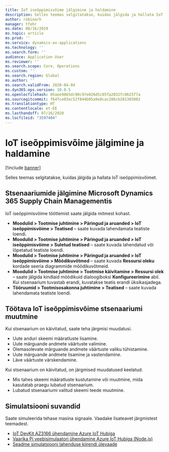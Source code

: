 ```yaml
---
title: IoT iseõppimisvõime jälgimine ja haldamine
description: Selles teemas selgitatakse, kuidas jälgida ja hallata IoT iseõppimisvõimet.
author: robinarh
manager: tfehr
ms.date: 08/16/2019
ms.topic: article
ms.prod: ''
ms.service: dynamics-ax-applications
ms.technology: ''
ms.search.form: ''
audience: Application User
ms.reviewer: ''
ms.search.scope: Core, Operations
ms.custom: ''
ms.search.region: Global
ms.author: ''
ms.search.validFrom: 2020-04-04
ms.dyn365.ops.version: 10.0.5
ms.openlocfilehash: 05aee9865dc90c97e026d5c05fa2032fc0625f7a
ms.sourcegitcommit: f64fce03ec52f844b05a9e8cac286cb201385002
ms.translationtype: HT
ms.contentlocale: et-EE
ms.lasthandoff: 07/16/2020
ms.locfileid: "3597404"
---
```

# <a name="monitor-and-manage-iot-intelligence"></a>IoT iseõppimisvõime jälgimine ja haldamine

[!include [banner](../../includes/banner.md)]

Selles teemas selgitatakse, kuidas jälgida ja hallata IoT iseõppimisvõimet.

## <a name="monitor-scenarios-in-microsoft-dynamics-365-supply-chain-management"></a><a id="monitor-scenarios"></a>Stsenaariumide jälgimine Microsoft Dynamics 365 Supply Chain Managementis

IoT iseõppimisvõime töötlemist saate jälgida mitmest kohast.

+ **Moodulid \> Tootmise juhtimine \> Päringud ja aruanded \> IoT iseõppimisvõime \> Teatised** – saate kuvada lahendamata teatiste loendi.
+ **Moodulid \> Tootmise juhtimine \> Päringud ja aruanded \> IoT iseõppimisvõime \> Suletud teatised** – saate kuvada lahendatud või lõpetatud teatiste loendi.
+ **Moodulid \> Tootmise juhtimine \> Päringud ja aruanded \> IoT iseõppimisvõime \> Mõõdikuvõtmed** – saate kuvada **Ressursi oleku** kordade seeria diagrammide mõõdikuvõtmeid.
+ **Moodulid \> Tootmise juhtimine \> Tootmise käivitamine \> Ressursi olek** – saate jälgida kindlaid mõõdikuid dialoogiboksi **Konfigureerimine** abil. Kui stsenaarium tuvastab erandi, kuvatakse teatis erandi üksikasjadega.
+ **Tööruumid \> Tootmisosakonna juhtimine \> Teatised** – saate kuvada lahendamata teatiste loendi.

## <a name="modify-a-running-iot-intelligence-scenario"></a>Töötava IoT iseõppimisvõime stsenaariumi muutmine

Kui stsenaarium on käivitatud, saate teha järgmisi muudatusi.

+ Uute anduri skeemi määratluste lisamine.
+ Uute märguande andmete väärtuste valimine.
+ Olemasolevate märguande andmete väärtuste valiku tühistamine.
+ Uute märguande andmete lisamine ja vastendamine.
+ Läve väärtuste värskendamine.

Kui stsenaarium on käivitatud, on järgmised muudatused keelatud.

+ Mis tahes skeemi määratluste kustutamine või muutmine, mida kasutatab praegu lubatud stsenaarium.
+ Lubatud stsenaariumi valitud skeemi teede muutmine.

## <a name="simulation-options"></a>Simulatsiooni suvandid

Saate simuleerida tehase masina signaale. Vaadake lisateavet järgmistest teemadest.

+ [IoT DevKit AZ3166 ühendamine Azure IoT Hubiga](https://docs.microsoft.com/azure/iot-hub/iot-hub-arduino-iot-devkit-az3166-get-started)
+ [Vaarika Pi veebisimulaatori ühendamine Azure IoT Hubiga (Node.js)](https://docs.microsoft.com/azure/iot-hub/iot-hub-raspberry-pi-web-simulator-get-started)
+ [Seadme simulatsiooni lahenduse kiirendi ülevaade](https://docs.microsoft.com/azure/iot-accelerators/iot-accelerators-device-simulation-overview)
